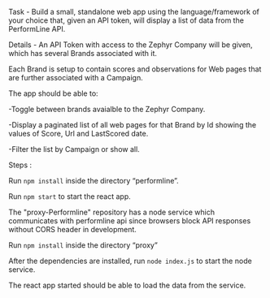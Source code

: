 
Task -
Build a small, standalone web app using the language/framework of your choice that, given an API token, will display a list of data from the PerformLine API.

Details -
An API Token with access to the Zephyr Company will be given, which has several Brands associated with it.

Each Brand is setup to contain scores and observations for Web pages that are further associated with a Campaign.

The app should be able to:

-Toggle between brands avaialble to the Zephyr Company.

-Display a paginated list of all web pages for that Brand by Id showing the values of Score, Url and LastScored date.

-Filter the list by Campaign or show all.

Steps :

Run `npm install` inside the directory “performline”.

Run `npm start` to start the react app.

The "proxy-Performline" repository has a node service which communicates with performline api since browsers block API responses without CORS header in development.

Run `npm install` inside the directory “proxy” 

After the dependencies are installed, run `node index.js` to start the node service.

The react app started should be able to load the data from the service.

